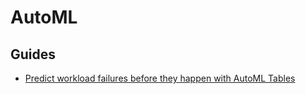 # AutoML

## Guides
- [Predict workload failures before they happen with AutoML Tables](https://cloud.google.com/blog/products/ai-machine-learning/-predict-workload-failures-with-automl-tables)
